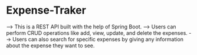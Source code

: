 # Expense-Traker
--> This is a REST API  built with the help of Spring Boot.
--> Users can perform CRUD operations like add, view, update, and delete the expenses.
--> Users can also search for specific expenses by giving any information about the expense they want to see.
